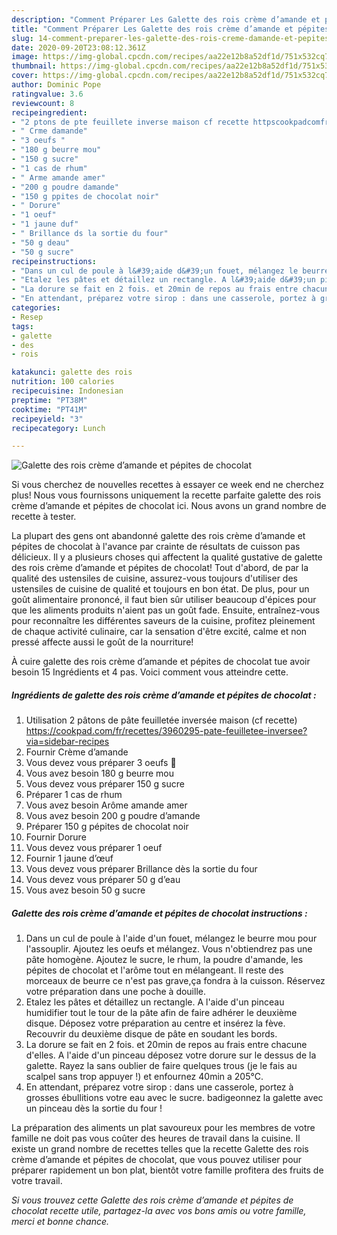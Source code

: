 ```yaml
---
description: "Comment Préparer Les Galette des rois crème d’amande et pépites de chocolat"
title: "Comment Préparer Les Galette des rois crème d’amande et pépites de chocolat"
slug: 14-comment-preparer-les-galette-des-rois-creme-damande-et-pepites-de-chocolat
date: 2020-09-20T23:08:12.361Z
image: https://img-global.cpcdn.com/recipes/aa22e12b8a52df1d/751x532cq70/galette-des-rois-creme-damande-et-pepites-de-chocolat-photo-principale-de-la-recette.jpg
thumbnail: https://img-global.cpcdn.com/recipes/aa22e12b8a52df1d/751x532cq70/galette-des-rois-creme-damande-et-pepites-de-chocolat-photo-principale-de-la-recette.jpg
cover: https://img-global.cpcdn.com/recipes/aa22e12b8a52df1d/751x532cq70/galette-des-rois-creme-damande-et-pepites-de-chocolat-photo-principale-de-la-recette.jpg
author: Dominic Pope
ratingvalue: 3.6
reviewcount: 8
recipeingredient:
- "2 ptons de pte feuillete inverse maison cf recette httpscookpadcomfrrecettes3960295patefeuilleteeinverseeviasidebarrecipes"
- " Crme damande"
- "3 oeufs "
- "180 g beurre mou"
- "150 g sucre"
- "1 cas de rhum"
- " Arme amande amer"
- "200 g poudre damande"
- "150 g ppites de chocolat noir"
- " Dorure"
- "1 oeuf"
- "1 jaune duf"
- " Brillance ds la sortie du four"
- "50 g deau"
- "50 g sucre"
recipeinstructions:
- "Dans un cul de poule à l&#39;aide d&#39;un fouet, mélangez le beurre mou pour l&#39;assouplir. Ajoutez les oeufs et mélangez. Vous n&#39;obtiendrez pas une pâte homogène. Ajoutez le sucre, le rhum, la poudre d&#39;amande, les pépites de chocolat et l&#39;arôme tout en mélangeant. Il reste des morceaux de beurre ce n&#39;est pas grave,ça fondra à la cuisson. Réservez votre préparation dans une poche à douille."
- "Etalez les pâtes et détaillez un rectangle. A l&#39;aide d&#39;un pinceau humidifier tout le tour de la pâte afin de faire adhérer le deuxième disque. Déposez votre préparation au centre et insérez la fève. Recouvrir du deuxième disque de pâte en soudant les bords."
- "La dorure se fait en 2 fois. et 20min de repos au frais entre chacune d&#39;elles. A l&#39;aide d&#39;un pinceau déposez votre dorure sur le dessus de la galette. Rayez la sans oublier de faire quelques trous (je le fais au scalpel sans trop appuyer !) et enfournez 40min a 205°C."
- "En attendant, préparez votre sirop : dans une casserole, portez à grosses ébullitions votre eau avec le sucre. badigeonnez la galette avec un pinceau dès la sortie du four !"
categories:
- Resep
tags:
- galette
- des
- rois

katakunci: galette des rois 
nutrition: 100 calories
recipecuisine: Indonesian
preptime: "PT38M"
cooktime: "PT41M"
recipeyield: "3"
recipecategory: Lunch

---
```



![Galette des rois crème d’amande et pépites de chocolat](https://img-global.cpcdn.com/recipes/aa22e12b8a52df1d/751x532cq70/galette-des-rois-creme-damande-et-pepites-de-chocolat-photo-principale-de-la-recette.jpg)

Si vous cherchez de nouvelles recettes à essayer ce week end ne cherchez plus! Nous vous fournissons uniquement la recette parfaite galette des rois crème d’amande et pépites de chocolat ici. Nous avons un grand nombre de recette à tester.

La plupart des gens ont abandonné galette des rois crème d’amande et pépites de chocolat à l'avance par crainte de résultats de cuisson pas délicieux. Il y a plusieurs choses qui affectent la qualité gustative de galette des rois crème d’amande et pépites de chocolat! Tout d'abord, de par la qualité des ustensiles de cuisine, assurez-vous toujours d'utiliser des ustensiles de cuisine de qualité et toujours en bon état. De plus, pour un goût alimentaire prononcé, il faut bien sûr utiliser beaucoup d'épices pour que les aliments produits n'aient pas un goût fade. Ensuite, entraînez-vous pour reconnaître les différentes saveurs de la cuisine, profitez pleinement de chaque activité culinaire, car la sensation d'être excité, calme et non pressé affecte aussi le goût de la nourriture!

<!--inarticleads1-->

À cuire galette des rois crème d’amande et pépites de chocolat tue avoir besoin 15 Ingrédients et 4 pas. Voici comment vous atteindre cette.

##### Ingrédients de galette des rois crème d’amande et pépites de chocolat :

1. Utilisation 2 pâtons de pâte feuilletée inversée maison (cf recette) https://cookpad.com/fr/recettes/3960295-pate-feuilletee-inversee?via=sidebar-recipes
1. Fournir  Crème d’amande
1. Vous devez vous préparer 3 oeufs 🥚
1. Vous avez besoin 180 g beurre mou
1. Vous devez vous préparer 150 g sucre
1. Préparer 1 cas de rhum
1. Vous avez besoin  Arôme amande amer
1. Vous avez besoin 200 g poudre d’amande
1. Préparer 150 g pépites de chocolat noir
1. Fournir  Dorure
1. Vous devez vous préparer 1 oeuf
1. Fournir 1 jaune d’œuf
1. Vous devez vous préparer  Brillance dès la sortie du four
1. Vous devez vous préparer 50 g d’eau
1. Vous avez besoin 50 g sucre




<!--inarticleads2-->

##### Galette des rois crème d’amande et pépites de chocolat instructions :

1. Dans un cul de poule à l&#39;aide d&#39;un fouet, mélangez le beurre mou pour l&#39;assouplir. Ajoutez les oeufs et mélangez. Vous n&#39;obtiendrez pas une pâte homogène. Ajoutez le sucre, le rhum, la poudre d&#39;amande, les pépites de chocolat et l&#39;arôme tout en mélangeant. Il reste des morceaux de beurre ce n&#39;est pas grave,ça fondra à la cuisson. Réservez votre préparation dans une poche à douille.
1. Etalez les pâtes et détaillez un rectangle. A l&#39;aide d&#39;un pinceau humidifier tout le tour de la pâte afin de faire adhérer le deuxième disque. Déposez votre préparation au centre et insérez la fève. Recouvrir du deuxième disque de pâte en soudant les bords.
1. La dorure se fait en 2 fois. et 20min de repos au frais entre chacune d&#39;elles. A l&#39;aide d&#39;un pinceau déposez votre dorure sur le dessus de la galette. Rayez la sans oublier de faire quelques trous (je le fais au scalpel sans trop appuyer !) et enfournez 40min a 205°C.
1. En attendant, préparez votre sirop : dans une casserole, portez à grosses ébullitions votre eau avec le sucre. badigeonnez la galette avec un pinceau dès la sortie du four !




<!--inarticleads1-->

<p>
La préparation des aliments un plat savoureux pour les membres de votre famille ne doit pas vous coûter des heures de travail dans la cuisine. Il existe un grand nombre de recettes telles que la recette Galette des rois crème d’amande et pépites de chocolat, que vous pouvez utiliser pour préparer rapidement un bon plat, bientôt votre famille profitera des fruits de votre travail.
</p>

<p>
<i>Si vous trouvez cette Galette des rois crème d’amande et pépites de chocolat recette utile, partagez-la avec vos bons amis ou votre famille, merci et bonne chance.</i>
</p>
